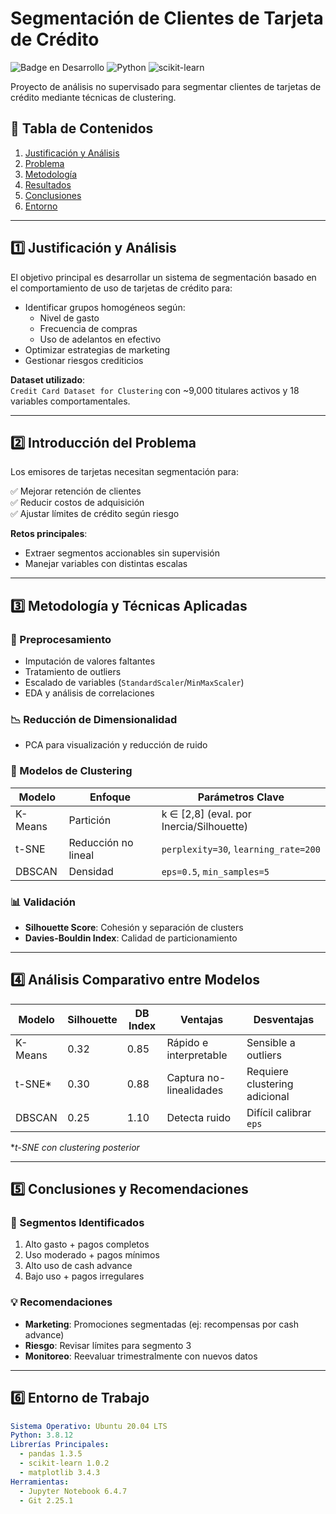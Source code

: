 # Segmentación de Clientes de Tarjeta de Crédito

![Badge en Desarrollo](https://img.shields.io/badge/Estado-✔%20Activo-brightgreen) 
![Python](https://img.shields.io/badge/Python-3.8%2B-blue)
![scikit-learn](https://img.shields.io/badge/scikit--learn-1.0.2-orange)

Proyecto de análisis no supervisado para segmentar clientes de tarjetas de crédito mediante técnicas de clustering.

## 📌 Tabla de Contenidos
1. [Justificación y Análisis](#-1-justificación-y-análisis)
2. [Problema](#-2-introducción-del-problema)
3. [Metodología](#-3-metodología-y-técnicas-aplicadas)
4. [Resultados](#-4-análisis-comparativo-entre-modelos)
5. [Conclusiones](#-5-conclusiones-y-recomendaciones)
6. [Entorno](#-6-entorno-de-trabajo)

---

## 1️⃣ Justificación y Análisis
El objetivo principal es desarrollar un sistema de segmentación basado en el comportamiento de uso de tarjetas de crédito para:

- Identificar grupos homogéneos según:
  - Nivel de gasto
  - Frecuencia de compras 
  - Uso de adelantos en efectivo
- Optimizar estrategias de marketing
- Gestionar riesgos crediticios

**Dataset utilizado**:  
`Credit Card Dataset for Clustering` con ~9,000 titulares activos y 18 variables comportamentales.

---

## 2️⃣ Introducción del Problema
Los emisores de tarjetas necesitan segmentación para:

✅ Mejorar retención de clientes  
✅ Reducir costos de adquisición  
✅ Ajustar límites de crédito según riesgo  

**Retos principales**:
- Extraer segmentos accionables sin supervisión
- Manejar variables con distintas escalas

---

## 3️⃣ Metodología y Técnicas Aplicadas

### 🔧 Preprocesamiento
- Imputación de valores faltantes
- Tratamiento de outliers
- Escalado de variables (`StandardScaler`/`MinMaxScaler`)
- EDA y análisis de correlaciones

### 📉 Reducción de Dimensionalidad
- PCA para visualización y reducción de ruido

### 🧩 Modelos de Clustering
| Modelo  | Enfoque | Parámetros Clave |
|---------|---------|------------------|
| K-Means | Partición | k ∈ [2,8] (eval. por Inercia/Silhouette) |
| t-SNE   | Reducción no lineal | `perplexity=30`, `learning_rate=200` |
| DBSCAN  | Densidad | `eps=0.5`, `min_samples=5` |

### 📊 Validación
- **Silhouette Score**: Cohesión y separación de clusters
- **Davies-Bouldin Index**: Calidad de particionamiento

---

## 4️⃣ Análisis Comparativo entre Modelos

| Modelo  | Silhouette | DB Index | Ventajas | Desventajas |
|---------|------------|----------|----------|-------------|
| K-Means | 0.32       | 0.85     | Rápido e interpretable | Sensible a outliers |
| t-SNE*  | 0.30       | 0.88     | Captura no-linealidades | Requiere clustering adicional |
| DBSCAN  | 0.25       | 1.10     | Detecta ruido | Difícil calibrar `eps` |

*_t-SNE con clustering posterior_

---

## 5️⃣ Conclusiones y Recomendaciones

### 🎯 Segmentos Identificados
1. Alto gasto + pagos completos
2. Uso moderado + pagos mínimos
3. Alto uso de cash advance
4. Bajo uso + pagos irregulares

### 💡 Recomendaciones
- **Marketing**: Promociones segmentadas (ej: recompensas por cash advance)
- **Riesgo**: Revisar límites para segmento 3
- **Monitoreo**: Reevaluar trimestralmente con nuevos datos

---

## 6️⃣ Entorno de Trabajo
```yaml
Sistema Operativo: Ubuntu 20.04 LTS
Python: 3.8.12
Librerías Principales:
  - pandas 1.3.5
  - scikit-learn 1.0.2
  - matplotlib 3.4.3
Herramientas:
  - Jupyter Notebook 6.4.7
  - Git 2.25.1
